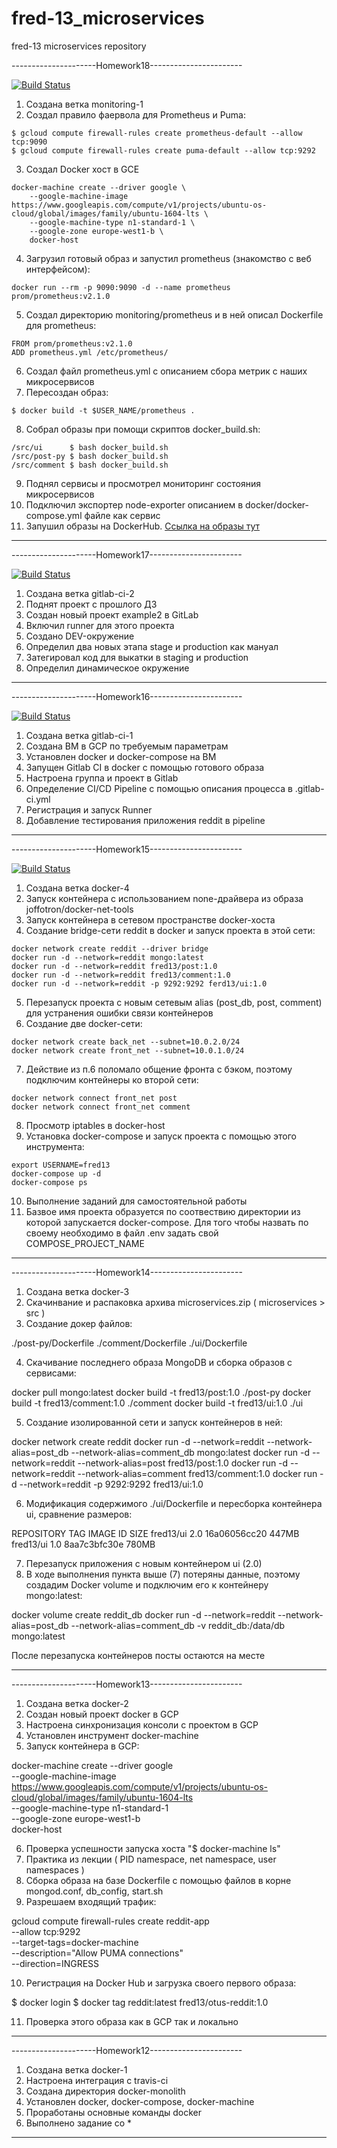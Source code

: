 # fred-13_microservices
fred-13 microservices repository

---------------------Homework18-----------------------

[![Build Status](https://travis-ci.com/Otus-DevOps-2018-09/fred-13_microservices.svg?branch=monitoring-1)](https://travis-ci.com/Otus-DevOps-2018-09/fred-13_microservices)

1) Создана ветка monitoring-1
2) Создал правило фаервола для Prometheus и Puma:
```
$ gcloud compute firewall-rules create prometheus-default --allow tcp:9090
$ gcloud compute firewall-rules create puma-default --allow tcp:9292
```
3) Создал Docker хост в GCE
```
docker-machine create --driver google \
    --google-machine-image https://www.googleapis.com/compute/v1/projects/ubuntu-os-cloud/global/images/family/ubuntu-1604-lts \
    --google-machine-type n1-standard-1 \
    --google-zone europe-west1-b \
    docker-host
```
4) Загрузил готовый образ и запустил prometheus (знакомство с веб интерфейсом):
```
docker run --rm -p 9090:9090 -d --name prometheus prom/prometheus:v2.1.0
```
5) Создал директорию monitoring/prometheus и в ней описал Dockerfile для prometheus:
```
FROM prom/prometheus:v2.1.0
ADD prometheus.yml /etc/prometheus/
```
6) Создал файл prometheus.yml с описанием сбора метрик с наших микросервисов
7) Пересоздан образ:
```
$ docker build -t $USER_NAME/prometheus .
```
8) Собрал образы при помощи скриптов docker_build.sh:
```
/src/ui      $ bash docker_build.sh
/src/post-py $ bash docker_build.sh
/src/comment $ bash docker_build.sh
```
9) Поднял сервисы и просмотрел мониторинг состояния микросервисов
10) Подключил экспортер node-exporter описанием в docker/docker-compose.yml файле как сервис
11) Запушил образы на DockerHub. [Ссылка на образы тут](https://hub.docker.com/u/fred13)

------------------------------------------------------

---------------------Homework17-----------------------

[![Build Status](https://travis-ci.com/Otus-DevOps-2018-09/fred-13_microservices.svg?branch=gitlab-ci-2)](https://travis-ci.com/Otus-DevOps-2018-09/fred-13_microservices)

1) Создана ветка gitlab-ci-2
2) Поднят проект с прошлого ДЗ
3) Создан новый проект example2 в GitLab
4) Включил runner для этого проекта
5) Создано DEV-окружение
6) Определил два новых этапа stage и production как мануал
7) Затегировал код для выкатки в staging и production
8) Определил динамическое окружение

------------------------------------------------------

---------------------Homework16-----------------------

[![Build Status](https://travis-ci.com/Otus-DevOps-2018-09/fred-13_microservices.svg?branch=gitlab-ci-1)](https://travis-ci.com/Otus-DevOps-2018-09/fred-13_microservices)

1) Создана ветка gitlab-ci-1
2) Создана ВМ в GCP по требуемым параметрам
3) Установлен docker и docker-compose на ВМ
4) Запущен Gitlab CI в docker с помощью готового образа
4) Настроена группа и проект в Gitlab
5) Определение CI/CD Pipeline с помощью описания процесса в .gitlab-ci.yml
6) Регистрация и запуск Runner
7) Добавление тестирования приложения reddit в pipeline

------------------------------------------------------

---------------------Homework15-----------------------

[![Build Status](https://api.travis-ci.com/Otus-DevOps-2018-09/fred-13_microservices.svg?branch=docker-4)](https://travis-ci.com/Otus-DevOps-2018-09/fred-13_microservices)

1) Создана ветка docker-4
2) Запуск контейнера с использованием none-драйвера из образа joffotron/docker-net-tools
3) Запуск контейнера в сетевом пространстве docker-хоста
4) Создание bridge-сети reddit в docker и запуск проекта в этой сети:
```
docker network create reddit --driver bridge
docker run -d --network=reddit mongo:latest
docker run -d --network=reddit fred13/post:1.0
docker run -d --network=reddit fred13/comment:1.0
docker run -d --network=reddit -p 9292:9292 ferd13/ui:1.0
```
5) Перезапуск проекта с новым сетевым alias (post_db, post, comment) для устранения ошибки связи контейнеров
6) Создание две docker-сети:
```
docker network create back_net --subnet=10.0.2.0/24
docker network create front_net --subnet=10.0.1.0/24
```
7) Действие из п.6 поломало общение фронта с бэком, поэтому подключим контейнеры ко второй сети:
```
docker network connect front_net post
docker network connect front_net comment
```
8) Просмотр iptables в docker-host
9) Установка docker-compose и запуск проекта с помощью этого инструмента:
```
export USERNAME=fred13
docker-compose up -d
docker-compose ps
```
10) Выполнение заданий для самостоятельной работы
11) Базвое имя проекта образуется по соотвествию директории из которой запускается docker-compose. Для того чтобы назвать по своему
необходимо в файл .env задать свой COMPOSE_PROJECT_NAME

------------------------------------------------------

---------------------Homework14-----------------------

1) Создана ветка docker-3
2) Скачинвание и распаковка архива microservices.zip ( microservices > src )
3) Создание докер файлов:

./post-py/Dockerfile
./comment/Dockerfile
./ui/Dockerfile

4) Скачивание последнего образа MongoDB и сборка образов с сервисами:

docker pull mongo:latest
docker build -t fred13/post:1.0 ./post-py
docker build -t fred13/comment:1.0 ./comment
docker build -t fred13/ui:1.0 ./ui

5) Создание изолированной сети и запуск контейнеров в ней:

docker network create reddit
docker run -d --network=reddit --network-alias=post_db --network-alias=comment_db mongo:latest
docker run -d --network=reddit --network-alias=post fred13/post:1.0
docker run -d --network=reddit --network-alias=comment fred13/comment:1.0
docker run -d --network=reddit -p 9292:9292 fred13/ui:1.0

6) Модификация содержимого ./ui/Dockerfile и пересборка контейнера ui, сравнение размеров:

REPOSITORY TAG     IMAGE ID      SIZE
fred13/ui  2.0   16a06056cc20    447MB
fred13/ui  1.0   8aa7c3bfc30e    780MB
   
7) Перезапуск приложения с новым контейнером ui (2.0)
8) В ходе выполнения пункта выше (7) потеряны данные, поэтому создадим Docker volume и подключим его к контейнеру mongo:latest:

docker volume create reddit_db
docker run -d --network=reddit --network-alias=post_db --network-alias=comment_db -v reddit_db:/data/db mongo:latest

После перезапуска контейнеров посты остаются на месте

------------------------------------------------------


---------------------Homework13-----------------------

1) Создана ветка docker-2
2) Создан новый проект docker в GCP
3) Настроена синхронизация консоли с проектом в GCP
4) Установлен инструмент docker-machine
5) Запуск контейнера в GCP:

  docker-machine create --driver google \
    --google-machine-image https://www.googleapis.com/compute/v1/projects/ubuntu-os-cloud/global/images/family/ubuntu-1604-lts \
    --google-machine-type n1-standard-1 \
    --google-zone europe-west1-b \
    docker-host

6) Проверка успешности запуска хоста "$ docker-machine ls"
7) Практика из лекции ( PID namespace, net namespace, user namespaces )
8) Сборка образа на базе Dockerfile с помощью файлов в корне mongod.conf, db_config, start.sh
9) Разрешаем входящий трафик:

  gcloud compute firewall-rules create reddit-app \
   --allow tcp:9292 \
   --target-tags=docker-machine \
   --description="Allow PUMA connections" \
   --direction=INGRESS

10) Регистрация на Docker Hub и загрузка своего первого образа:

  $ docker login
  $ docker tag reddit:latest fred13/otus-reddit:1.0

11) Проверка этого образа как в GCP так и локально

------------------------------------------------------


---------------------Homework12-----------------------

1) Создана ветка docker-1
2) Настроена интеграция с travis-ci
3) Создана директория docker-monolith
4) Установлен docker, docker-compose, docker-machine
5) Проработаны основные команды docker
6) Выполнено задание со *

-----------------------------------------------------
